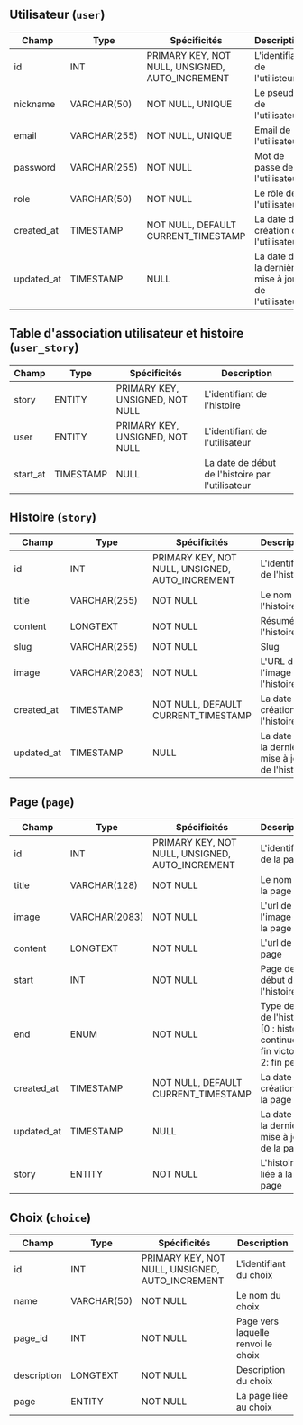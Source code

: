 ## Utilisateur (`user`)

| Champ      | Type         | Spécificités                                    | Description                                         |
| ---------- | ------------ | ----------------------------------------------- | --------------------------------------------------- |
| id         | INT          | PRIMARY KEY, NOT NULL, UNSIGNED, AUTO_INCREMENT | L'identifiant de l'utilisteur                       |
| nickname   | VARCHAR(50)  | NOT NULL, UNIQUE                                | Le pseudo de l'utilisateur                          |
| email      | VARCHAR(255) | NOT NULL, UNIQUE                                | Email de l'utilisateur                              |
| password   | VARCHAR(255) | NOT NULL                                        | Mot de passe de l'utilisateur                       |
| role       | VARCHAR(50)  | NOT NULL                                        | Le rôle de l'utilisateur                            |
| created_at | TIMESTAMP    | NOT NULL, DEFAULT CURRENT_TIMESTAMP             | La date de création de l'utilisateur                |
| updated_at | TIMESTAMP    | NULL                                            | La date de la dernière mise à jour de l'utilisateur |

## Table d'association utilisateur et histoire (`user_story`)

| Champ    | Type      | Spécificités                    | Description                                      |
| -------- | --------- | ------------------------------- | ------------------------------------------------ |
| story    | ENTITY    | PRIMARY KEY, UNSIGNED, NOT NULL | L'identifiant de l'histoire                      |
| user     | ENTITY    | PRIMARY KEY, UNSIGNED, NOT NULL | L'identifiant de l'utilisateur                   |
| start_at | TIMESTAMP | NULL                            | La date de début de l'histoire par l'utilisateur |

## Histoire (`story`)

| Champ      | Type          | Spécificités                                    | Description                                      |
| ---------- | ------------- | ----------------------------------------------- | ------------------------------------------------ |
| id         | INT           | PRIMARY KEY, NOT NULL, UNSIGNED, AUTO_INCREMENT | L'identifiant de l'histoire                      |
| title      | VARCHAR(255)  | NOT NULL                                        | Le nom de l'histoire                             |
| content    | LONGTEXT      | NOT NULL                                        | Résumé de l'histoire                             |
| slug       | VARCHAR(255)  | NOT NULL                                        | Slug                                             |
| image      | VARCHAR(2083) | NOT NULL                                        | L'URL de l'image de l'histoire                   |
| created_at | TIMESTAMP     | NOT NULL, DEFAULT CURRENT_TIMESTAMP             | La date de création de l'histoire                |
| updated_at | TIMESTAMP     | NULL                                            | La date de la dernière mise à jour de l'histoire |


## Page (`page`)

| Champ      | Type          | Spécificités                                    | Description                                                                       |
| ---------- | ------------- | ----------------------------------------------- | --------------------------------------------------------------------------------- |
| id         | INT           | PRIMARY KEY, NOT NULL, UNSIGNED, AUTO_INCREMENT | L'identifiant de la page                                                          |
| title      | VARCHAR(128)  | NOT NULL                                        | Le nom de la page                                                                 |
| image      | VARCHAR(2083) | NOT NULL                                        | L'url de l'image de la page                                                       |
| content    | LONGTEXT      | NOT NULL                                        | L'url de la page                                                                  |
| start      | INT           | NOT NULL                                        | Page de début de l'histoire                                                       |
| end        | ENUM          | NOT NULL                                        | Type de fin de l'histoire  [0 : histoire continue, 1: fin victoire, 2: fin perte] |
| created_at | TIMESTAMP     | NOT NULL, DEFAULT CURRENT_TIMESTAMP             | La date de création de la page                                                    |
| updated_at | TIMESTAMP     | NULL                                            | La date de la dernière mise à jour de la page                                     |
| story      | ENTITY        | NOT NULL                                        | L'histoire liée à la page                                                         |

## Choix (`choice`)

| Champ       | Type        | Spécificités                                    | Description                        |
| ----------- | ----------- | ----------------------------------------------- | ---------------------------------- |
| id          | INT         | PRIMARY KEY, NOT NULL, UNSIGNED, AUTO_INCREMENT | L'identifiant du choix             |
| name        | VARCHAR(50) | NOT NULL                                        | Le nom du choix                    |
| page_id     | INT         | NOT NULL                                        | Page vers laquelle renvoi le choix |
| description | LONGTEXT    | NOT NULL                                        | Description du choix               |
| page        | ENTITY      | NOT NULL                                        | La page liée au choix              |